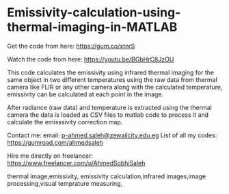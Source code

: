 # Emissivity-calculation-using-thermal-imaging-in-MATLAB

Get the code from here:
https://gum.co/xtnrS

Watch the code from here:
https://youtu.be/BGbHrC8JzOU

This code calculates the emissivity using infrared thermal imaging for the same object in two different temperatures using the raw data from thermal camera like FLIR or any other camera along with the calculated temperature, emissivity can be calculated at each point in the image.

After radiance (raw data) and temperature is extracted using the thermal camera the data is loaded as CSV files to matlab code to process it and calculate the emisssivity correction map.

Contact me:
email:   p-ahmed.saleh@zewailcity.edu.eg
List of all my codes:    https://gumroad.com/ahmedsaleh

Hire me directly on freelancer:
https://www.freelancer.com/u/AhmedSobhiSaleh

thermal image,emissivity, emissivity calculation,infrared images,image processing,visual temprature measuring,
